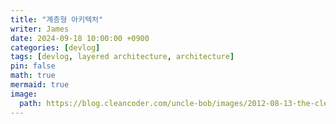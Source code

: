 ```yaml
---
title: "계층형 아키텍처"
writer: James
date: 2024-09-18 10:00:00 +0900
categories: [devlog]
tags: [devlog, layered architecture, architecture]
pin: false
math: true
mermaid: true
image:
  path: https://blog.cleancoder.com/uncle-bob/images/2012-08-13-the-clean-architecture/CleanArchitecture.jpg
---
```


## 